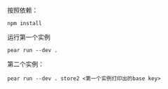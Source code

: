 按照依赖：
```
npm install
```

运行第一个实例
```
pear run --dev .
```

第二个实例：
```
pear run --dev . store2 <第一个实例打印出的base key>
```